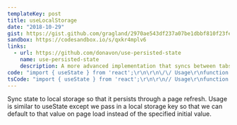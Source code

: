 ```yaml
---
templateKey: post
title: useLocalStorage
date: "2018-10-29"
gist: https://gist.github.com/gragland/2970ae543df237a07be1dbbf810f23fe
sandbox: https://codesandbox.io/s/qxkr4mplv6
links:
  - url: https://github.com/donavon/use-persisted-state
    name: use-persisted-state
    description: A more advanced implementation that syncs between tabs and browser windows.
code: "import { useState } from 'react';\r\n\r\n\/\/ Usage\r\nfunction App() {\r\n  \/\/ Similar to useState but first arg is key to the value in local storage.\r\n  const [name, setName] = useLocalStorage('name', 'Bob');\r\n\r\n  return (\r\n    <div>\r\n      <input\r\n        type=\"text\"\r\n        placeholder=\"Enter your name\"\r\n        value={name}\r\n        onChange={e => setName(e.target.value)}\r\n      \/>\r\n    <\/div>\r\n  );\r\n}\r\n\r\n\/\/ Hook\r\nfunction useLocalStorage(key, initialValue) {\r\n  \/\/ State to store our value\r\n  \/\/ Pass initial state function to useState so logic is only executed once\r\n  const [storedValue, setStoredValue] = useState(() => {\r\n    try {\r\n      \/\/ Get from local storage by key\r\n      const item = window.localStorage.getItem(key);\r\n      \/\/ Parse stored json or if none return initialValue\r\n      return item ? JSON.parse(item) : initialValue;\r\n    } catch (error) {\r\n      \/\/ If error also return initialValue\r\n      console.log(error);\r\n      return initialValue;\r\n    }\r\n  });\r\n\r\n  \/\/ Return a wrapped version of useState's setter function that ...\r\n  \/\/ ... persists the new value to localStorage.\r\n  const setValue = value => {\r\n    try {\r\n      \/\/ Allow value to be a function so we have same API as useState\r\n      const valueToStore =\r\n        value instanceof Function ? value(storedValue) : value;\r\n      \/\/ Save state\r\n      setStoredValue(valueToStore);\r\n      \/\/ Save to local storage\r\n      window.localStorage.setItem(key, JSON.stringify(valueToStore));\r\n    } catch (error) {\r\n      \/\/ A more advanced implementation would handle the error case\r\n      console.log(error);\r\n    }\r\n  };\r\n\r\n  return [storedValue, setValue];\r\n}"
tsCode: "import { useState } from 'react';\r\n\r\n// Usage\r\nfunction App() {\r\n  // Similar to useState but first arg is key to the value in local storage.\r\n  const [name, setName] = useLocalStorage<string>('name', 'Bob');\r\n\r\n  return (\r\n    <div>\r\n      <input\r\n        type=\"text\"\r\n        placeholder=\"Enter your name\"\r\n        value={name}\r\n        onChange={e => setName(e.target.value)}\r\n      />\r\n    </div>\r\n  );\r\n}\r\n\r\n// Hook\r\nfunction useLocalStorage<T>(key: string, initialValue: T) {\r\n  // State to store our value\r\n  // Pass initial state function to useState so logic is only executed once\r\n  const [storedValue, setStoredValue] = useState<T>(() => {\r\n    try {\r\n      // Get from local storage by key\r\n      const item = window.localStorage.getItem(key);\r\n      // Parse stored json or if none return initialValue\r\n      return item ? JSON.parse(item) : initialValue;\r\n    } catch (error) {\r\n      // If error also return initialValue\r\n      console.log(error);\r\n      return initialValue;\r\n    }\r\n  });\r\n\r\n  // Return a wrapped version of useState's setter function that ...\r\n  // ... persists the new value to localStorage.\r\n  const setValue = (value: T | ((val: T) => T)) => {\r\n    try {\r\n      // Allow value to be a function so we have same API as useState\r\n      const valueToStore =\r\n        value instanceof Function ? value(storedValue) : value;\r\n      // Save state\r\n      setStoredValue(valueToStore);\r\n      // Save to local storage\r\n      window.localStorage.setItem(key, JSON.stringify(valueToStore));\r\n    } catch (error) {\r\n      // A more advanced implementation would handle the error case\r\n      console.log(error);\r\n    }\r\n  };\r\n\r\n  return [storedValue, setValue];\r\n}"
---
```


Sync state to local storage so that it persists through a page refresh.
Usage is similar to useState except we pass in a local storage key so that we can
default to that value on page load instead of the specified initial value.
